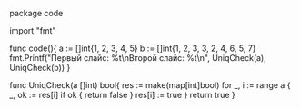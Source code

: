package code

import "fmt"

func code(){
  a := []int{1, 2, 3, 4, 5}
	b := []int{1, 2, 3, 3, 2, 4, 6, 5, 7}
  fmt.Printf("Первый слайс: %t\nВторой слайс: %t\n", UniqCheck(a), UniqCheck(b))
}

func UniqCheck(a []int) bool{
  res := make(map[int]bool)
  for _, i := range a {
    _, ok := res[i]
    if ok {
      return false
    }
    res[i] := true
  }
  return true
}

